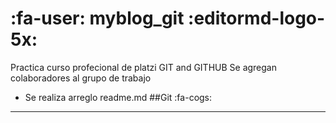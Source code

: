 #  :fa-user: myblog_git :editormd-logo-5x:
Practica curso profecional de platzi GIT and GITHUB
Se agregan colaboradores al grupo de trabajo
- Se realiza arreglo readme.md
##Git 
:fa-cogs:
------------